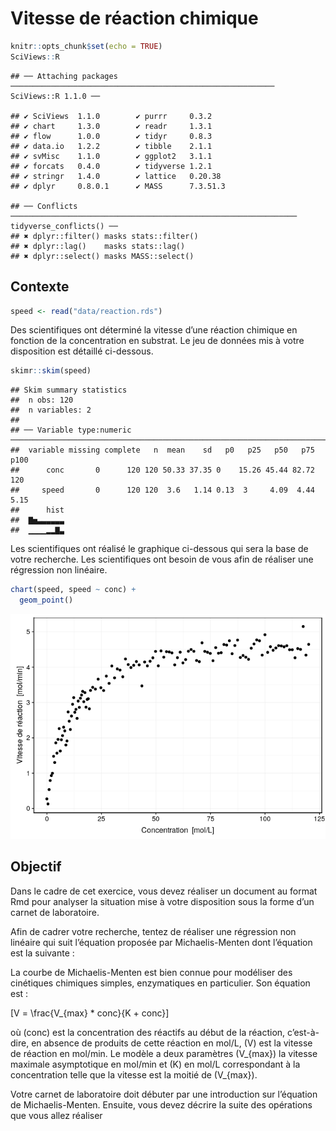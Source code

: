Vitesse de réaction chimique
================

``` r
knitr::opts_chunk$set(echo = TRUE)
SciViews::R
```

    ## ── Attaching packages ─────────────────────────────────────────────────────────── SciViews::R 1.1.0 ──

    ## ✔ SciViews  1.1.0        ✔ purrr     0.3.2   
    ## ✔ chart     1.3.0        ✔ readr     1.3.1   
    ## ✔ flow      1.0.0        ✔ tidyr     0.8.3   
    ## ✔ data.io   1.2.2        ✔ tibble    2.1.1   
    ## ✔ svMisc    1.1.0        ✔ ggplot2   3.1.1   
    ## ✔ forcats   0.4.0        ✔ tidyverse 1.2.1   
    ## ✔ stringr   1.4.0        ✔ lattice   0.20.38 
    ## ✔ dplyr     0.8.0.1      ✔ MASS      7.3.51.3

    ## ── Conflicts ──────────────────────────────────────────────────────────────── tidyverse_conflicts() ──
    ## ✖ dplyr::filter() masks stats::filter()
    ## ✖ dplyr::lag()    masks stats::lag()
    ## ✖ dplyr::select() masks MASS::select()

## Contexte

``` r
speed <- read("data/reaction.rds")
```

Des scientifiques ont déterminé la vitesse d’une réaction chimique en
fonction de la concentration en substrat. Le jeu de données mis à votre
disposition est détaillé ci-dessous.

``` r
skimr::skim(speed)
```

    ## Skim summary statistics
    ##  n obs: 120 
    ##  n variables: 2 
    ## 
    ## ── Variable type:numeric ─────────────────────────────────────────────────────────────────────────────
    ##  variable missing complete   n  mean    sd   p0   p25   p50   p75   p100
    ##      conc       0      120 120 50.33 37.35 0    15.26 45.44 82.72 120   
    ##     speed       0      120 120  3.6   1.14 0.13  3     4.09  4.44   5.15
    ##      hist
    ##  ▇▅▃▃▃▃▃▃
    ##  ▁▁▁▁▂▂▇▃

Les scientifiques ont réalisé le graphique ci-dessous qui sera la base
de votre recherche. Les scientifiques ont besoin de vous afin de
réaliser une régression non linéaire.

``` r
chart(speed, speed ~ conc) +
  geom_point()
```

![](README_files/figure-gfm/unnamed-chunk-3-1.png)<!-- -->

## Objectif

Dans le cadre de cet exercice, vous devez réaliser un document au format
Rmd pour analyser la situation mise à votre disposition sous la forme
d’un carnet de laboratoire.

Afin de cadrer votre recherche, tentez de réaliser une régression non
linéaire qui suit l’équation proposée par Michaelis-Menten dont
l’équation est la suivante :

La courbe de Michaelis-Menten est bien connue pour modéliser des
cinétiques chimiques simples, enzymatiques en particulier. Son équation
est :

\[V = \frac{V_{max} * conc}{K + conc}\]

où \(conc\) est la concentration des réactifs au début de la réaction,
c’est-à-dire, en absence de produits de cette réaction en mol/L, \(V\)
est la vitesse de réaction en mol/min. Le modèle a deux paramètres
\(V_{max}\) la vitesse maximale asymptotique en mol/min et \(K\) en
mol/L correspondant à la concentration telle que la vitesse est la
moitié de \(V_{max}\).

Votre carnet de laboratoire doit débuter par une introduction sur
l’équation de Michaelis-Menten. Ensuite, vous devez décrire la suite
des opérations que vous allez réaliser
